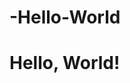 # -Hello-World

<!doctype html>
<html>
<head>
 <title>Hello, World!</title>
 <meta name=“author” content=“Jylik Buissereth”
</head>
<body>

<h1>Hello, World!</h1>

</body>
</html>

